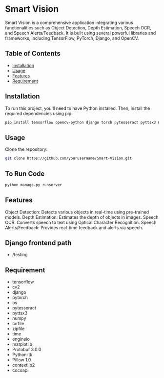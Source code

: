 # Smart Vision

Smart Vision is a comprehensive application integrating various functionalities such as Object Detection, Depth Estimation, Speech OCR, and Speech Alerts/Feedback. It is built using several powerful libraries and frameworks, including TensorFlow, PyTorch, Django, and OpenCV.

## Table of Contents

- [Installation](#installation)
- [Usage](#usage)
- [Features](#features)
- [Requirement](#requirement)

## Installation

To run this project, you'll need to have Python installed. Then, install the required dependencies using pip:

```bash
pip install tensorflow opencv-python django torch pytesseract pyttsx3 numpy matplotlib protobuf==3.0.0 Pillow==1.0 lxml tf-slim cython contextlib2 pycocotools
```

## Usage
Clone the repository:

```bash
git clone https://github.com/yourusername/Smart-Vision.git
```

## To Run Code
```bash
python manage.py runserver
```

## Features
Object Detection: Detects various objects in real-time using pre-trained models.
Depth Estimation: Estimates the depth of objects in images.
Speech OCR: Converts speech to text using Optical Character Recognition.
Speech Alerts/Feedback: Provides real-time feedback and alerts via speech.

## Django frontend path
- /testing

## Requirement
- tensorflow        
- cv2        
- django        
- pytorch        
- os        
- pytesseract        
- pyttsx3        
- numpy        
- tarfile        
- zipfile        
- time        
- engineio        
- matplotlib        
- Protobuf 3.0.0        
- Python-tk        
- Pillow 1.0        
- contextlib2        
- cocoapi        
